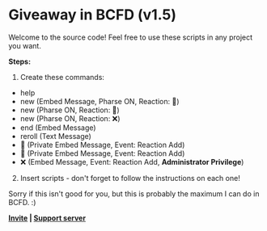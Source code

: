 # Giveaway in BCFD (v1.5)
Welcome to the source code! Feel free to use these scripts in any project you want.

__Steps:__
1. Create these commands:
- help
- new (Embed Message, Pharse ON, Reaction: 🎉)
- new (Pharse ON, Reaction: 👥)
- new (Pharse ON, Reaction: ❌)
- end (Embed Message)
- reroll (Text Message)
- 🎉 (Private Embed Message, Event: Reaction Add)
- 👥 (Private Embed Message, Event: Reaction Add)
- ❌ (Embed Message, Event: Reaction Add, **Administrator Privilege**)

2. Insert scripts - don't forget to follow the instructions on each one!

Sorry if this isn't good for you, but this is probably the maximum I can do in BCFD. :)

**[Invite](https://discord.com/oauth2/authorize?client_id=1224630788444655666) | [Support server](https://discord.com/invite/tr55DGHEwN)**
